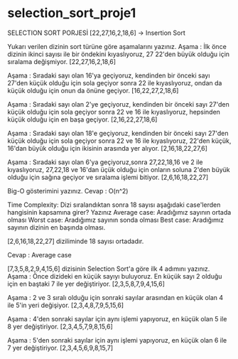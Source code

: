 # selection_sort_proje1

SELECTION SORT PORJESİ
[22,27,16,2,18,6] -> Insertion Sort

Yukarı verilen dizinin sort türüne göre aşamalarını yazınız.
Aşama : İlk önce dizinin ikinci sayısı ile bir öndekini kıyaslıyoruz, 27 22'den büyük olduğu için sıralama değişmiyor.
[22,27,16,2,18,6]

Aşama : Sıradaki sayı olan 16'ya geçiyoruz, kendinden bir önceki sayı 27'den küçük olduğu için sola geçiyor sonra 22 ile kıyaslıyoruz, ondan da küçük olduğu için onun da önüne geçiyor.
[16,22,27,2,18,6]

Aşama : Sıradaki sayı olan 2'ye geçiyoruz, kendinden bir önceki sayı 27'den küçük olduğu için sola geçiyor sonra 22 ve 16 ile kıyaslıyoruz, hepsinden küçük olduğu için en başa geçiyor.
[2,16,22,27,18,6]

Aşama : Sıradaki sayı olan 18'e geçiyoruz, kendinden bir önceki sayı 27'den küçük olduğu için sola geçiyor sonra 22 ve 16 ile kıyaslıyoruz, 22'den küçük, 16'dan büyük olduğu için ikisinin arasında yer alıyor.
[2,16,18,22,27,6]

Aşama : Sıradaki sayı olan 6'ya geçiyoruz,sonra 27,22,18,16 ve 2 ile kıyaslıyoruz, 27,22,18 ve 16'dan üçük olduğu için onların soluna 2'den büyük olduğu için sağına geçiyor ve sıralama işlemi bitiyor.
[2,6,16,18,22,27]

Big-O gösterimini yazınız.
Cevap : O(n^2)

Time Complexity: Dizi sıralandıktan sonra 18 sayısı aşağıdaki case'lerden hangisinin kapsamına girer? Yazınız
Average case: Aradığımız sayının ortada olması Worst case: Aradığımız sayının sonda olması Best case: Aradığımız sayının dizinin en başında olması.

[2,6,16,18,22,27] diziliminde 18 sayısı ortadadır.

Cevap : Average case

[7,3,5,8,2,9,4,15,6] dizisinin Selection Sort'a göre ilk 4 adımını yazınız.
Aşama : Önce dizideki en küçük sayıyı buluyoruz. En küçük sayı 2 olduğu için en baştaki 7 ile yer değiştiriyor.
[2,3,5,8,7,9,4,15,6]

Aşama : 2 ve 3 sıralı olduğu için sonraki sayılar arasından en küçük olan 4 ile 5'in yeri değişiyor.
[2,3,4,8,7,9,5,15,6]

Aşama : 4'den sonraki sayılar için aynı işlemi yapıyoruz, en küçük olan 5 ile 8 yer değiştiriyor.
[2,3,4,5,7,9,8,15,6]

Aşama : 5'den sonraki sayılar için aynı işlemi yapıyoruz, en küçük olan 6 ile 7 yer değiştiriyor.
[2,3,4,5,6,9,8,15,7]
